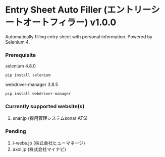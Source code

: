 # Entry Sheet Auto Filler (エントリーシートオートフィラー) v1.0.0
Automatically filling entry sheet with personal information. Powered by Selenium 4.

### Prerequisite
selenium 4.8.0
```
pip install selenium
```
webdriver-manager 3.8.5
```
pip install webdriver-manager
```
### Currently supported website(s)
1. snar.jp (採用管理システムsonar ATS)

### Pending
1. i-webs.jp (株式会社ヒューマネージ)
2. axol.jp (株式会社マイナビ)
